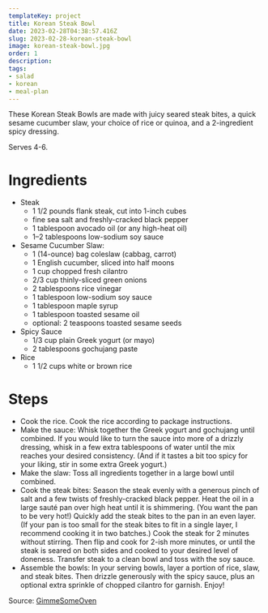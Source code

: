 ```yaml
---
templateKey: project
title: Korean Steak Bowl
date: 2023-02-28T04:38:57.416Z
slug: 2023-02-28-korean-steak-bowl
image: korean-steak-bowl.jpg
order: 1
description:
tags:
- salad
- korean
- meal-plan
---
```


These Korean Steak Bowls are made with juicy seared steak bites, a quick sesame cucumber slaw, your choice of rice or quinoa, and a 2-ingredient spicy dressing.

Serves 4-6.

# Ingredients

- Steak
  - 1 1/2 pounds flank steak, cut into 1-inch cubes
  - fine sea salt and freshly-cracked black pepper
  - 1 tablespoon avocado oil (or any high-heat oil)
  - 1–2 tablespoons low-sodium soy sauce
- Sesame Cucumber Slaw:
  - 1 (14-ounce) bag coleslaw (cabbag, carrot)
  - 1 English cucumber, sliced into half moons
  - 1 cup chopped fresh cilantro
  - 2/3 cup thinly-sliced green onions
  - 2 tablespoons rice vinegar
  - 1 tablespoon low-sodium soy sauce
  - 1 tablespoon maple syrup
  - 1 tablespoon toasted sesame oil
  - optional: 2 teaspoons toasted sesame seeds
- Spicy Sauce
  - 1/3 cup plain Greek yogurt (or mayo)
  - 2 tablespoons gochujang paste
- Rice
  - 1 1/2 cups white or brown rice

# Steps

- Cook the rice.  Cook the rice according to package instructions.
- Make the sauce: Whisk together the Greek yogurt and gochujang until combined.  If you would like to turn the sauce into more of a drizzly dressing, whisk in a few extra tablespoons of water until the mix reaches your desired consistency.  (And if it tastes a bit too spicy for your liking, stir in some extra Greek yogurt.)
- Make the slaw: Toss all ingredients together in a large bowl until combined.
- Cook the steak bites: Season the steak evenly with a generous pinch of salt and a few twists of freshly-cracked black pepper.  Heat the oil in a large sauté pan over high heat until it is shimmering.  (You want the pan to be very hot!)  Quickly add the steak bites to the pan in an even layer.  (If your pan is too small for the steak bites to fit in a single layer, I recommend cooking it in two batches.)  Cook the steak for 2 minutes without stirring.  Then flip and cook for 2-ish more minutes, or until the steak is seared on both sides and cooked to your desired level of doneness.  Transfer steak to a clean bowl and toss with the soy sauce.
- Assemble the bowls: In your serving bowls, layer a portion of rice, slaw, and steak bites.  Then drizzle generously with the spicy sauce, plus an optional extra sprinkle of chopped cilantro for garnish.  Enjoy!

Source: [GimmeSomeOven](https://www.gimmesomeoven.com/korean-steak-bowls-with-sesame-cucumber-slaw/)
